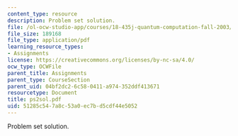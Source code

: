 ```yaml
---
content_type: resource
description: Problem set solution.
file: /ol-ocw-studio-app/courses/18-435j-quantum-computation-fall-2003/51285c547a8c53a0ec7bd5cdf44e5052_ps2sol.pdf
file_size: 189168
file_type: application/pdf
learning_resource_types:
- Assignments
license: https://creativecommons.org/licenses/by-nc-sa/4.0/
ocw_type: OCWFile
parent_title: Assignments
parent_type: CourseSection
parent_uid: 04bf2dc2-6c58-0411-a974-352ddf413671
resourcetype: Document
title: ps2sol.pdf
uid: 51285c54-7a8c-53a0-ec7b-d5cdf44e5052
---
```

Problem set solution.